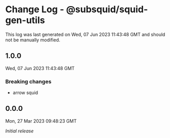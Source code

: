 # Change Log - @subsquid/squid-gen-utils

This log was last generated on Wed, 07 Jun 2023 11:43:48 GMT and should not be manually modified.

## 1.0.0
Wed, 07 Jun 2023 11:43:48 GMT

### Breaking changes

- arrow squid

## 0.0.0
Mon, 27 Mar 2023 09:48:23 GMT

_Initial release_

